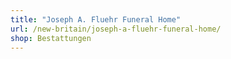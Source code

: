 ```yaml
---
title: "Joseph A. Fluehr Funeral Home"
url: /new-britain/joseph-a-fluehr-funeral-home/
shop: Bestattungen
---
```

